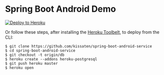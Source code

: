# Spring Boot Android Demo


[![Deploy to Heroku](https://www.herokucdn.com/deploy/button.png)](https://heroku.com/deploy)

Or follow these steps, after installing the [Heroku Toolbelt](https://toolbelt.heroku.com/), to deploy from the CLI:

```sh-session
$ git clone https://github.com/kissaten/spring-boot-android-service
$ cd spring-boot-android-service
$ git checkout -t origin/db
$ heroku create --addons heroku-postgresql
$ git push heroku master
$ heroku open
```
